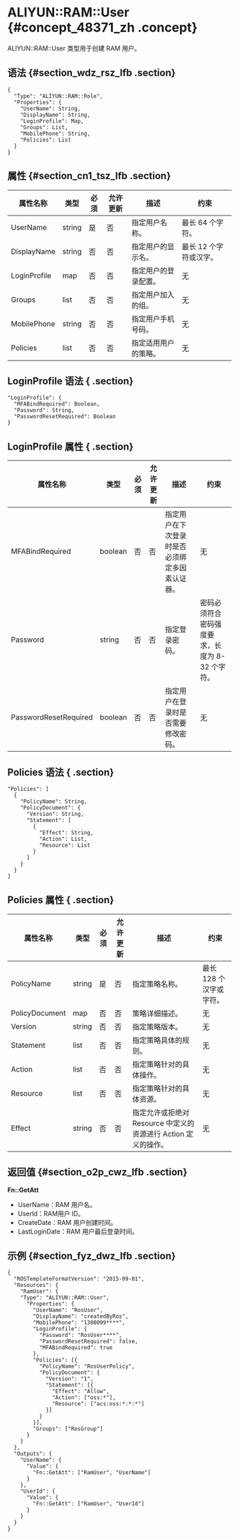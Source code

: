 # ALIYUN::RAM::User {#concept_48371_zh .concept}

ALIYUN::RAM::User 类型用于创建 RAM 用户。

## 语法 {#section_wdz_rsz_lfb .section}

```language-json
{
  "Type": "ALIYUN::RAM::Role",
  "Properties": {
    "UserName": String,
    "DisplayName": String,
    "LoginProfile": Map,
    "Groups": List,
    "MobilePhone": String,
    "Policies": List
  }
}
```

## 属性 {#section_cn1_tsz_lfb .section}

|属性名称|类型|必须|允许更新|描述|约束|
|----|--|--|----|--|--|
|UserName|string|是|否|指定用户名称。|最长 64 个字符。|
|DisplayName|string|否|否|指定用户的显示名。|最长 12 个字符或汉字。|
|LoginProfile|map|否|否|指定用户的登录配置。|无|
|Groups|list|否|否|指定用户加入的组。|无|
|MobilePhone|string|否|否|指定用户手机号码。|无|
|Policies|list|否|否|指定适用用户的策略。|无|

## LoginProfile 语法 { .section}

```language-json
"LoginProfile": {
  "MFABindRequired": Boolean,
  "Password": String,
  "PasswordResetRequired": Boolean
}			
```

## LoginProfile 属性 { .section}

|属性名称|类型|必须|允许更新|描述|约束|
|----|--|--|----|--|--|
|MFABindRequired|boolean|否|否|指定用户在下次登录时是否必须绑定多因素认证器。|无|
|Password|string|否|否|指定登录密码。|密码必须符合密码强度要求，长度为 8-32 个字符。|
|PasswordResetRequired|boolean|否|否|指定用户在登录时是否需要修改密码。|无|

## Policies 语法 { .section}

```language-json
"Policies": [
  {
    "PolicyName": String,
    "PolicyDocument": {
      "Version": String,
      "Statement": [
        {
          "Effect": String,
          "Action": List,
          "Resource": List
        }
      ]
    }
  }
]			
```

## Policies 属性 { .section}

|属性名称|类型|必须|允许更新|描述|约束|
|----|--|--|----|--|--|
|PolicyName|string|是|否|指定策略名称。|最长 128 个汉字或字符。|
|PolicyDocument|map|否|否|策略详细描述。|无|
|Version|string|否|否|指定策略版本。|无|
|Statement|list|否|否|指定策略具体的规则。|无|
|Action|list|否|否|指定策略针对的具体操作。|无|
|Resource|list|否|否|指定策略针对的具体资源。|无|
|Effect|string|否|否|指定允许或拒绝对 Resource 中定义的资源进行 Action 定义的操作。|无|

## 返回值 {#section_o2p_cwz_lfb .section}

**Fn::GetAtt**

-   UserName：RAM 用户名。
-   UserId：RAM用户 ID。
-   CreateDate：RAM 用户创建时间。
-   LastLoginDate：RAM 用户最后登录时间。

## 示例 {#section_fyz_dwz_lfb .section}

```language-json
{
  "ROSTemplateFormatVersion": "2015-09-01",
  "Resources": {
    "RamUser": {
    "Type": "ALIYUN::RAM::User",
      "Properties": {
        "UserName": "RosUser",
        "DisplayName": "createdByRos",
        "MobilePhone": "1380099****",
        "LoginProfile": {
          "Password": "RosUser****",
          "PasswordResetRequired": false,
          "MFABindRequired": true
        },
        "Policies": [{
          "PolicyName": "RosUserPolicy",
          "PolicyDocument": {
            "Version": "1",
            "Statement": [{
              "Effect": "Allow",
              "Action": ["oss:*"],
              "Resource": ["acs:oss:*:*:*"]
            }]
          }
        }],
        "Groups": ["RosGroup"]
      }
    }
  },
  "Outputs": {
    "UserName": {
      "Value": {
        "Fn::GetAtt": ["RamUser", "UserName"]
      }
    },
    "UserId": {
      "Value": {
        "Fn::GetAtt": ["RamUser", "UserId"]
      }
    }
  }
}
```

